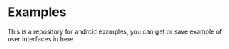 # Examples

This is a repository for android examples, you can get or save example of user interfaces in here 
